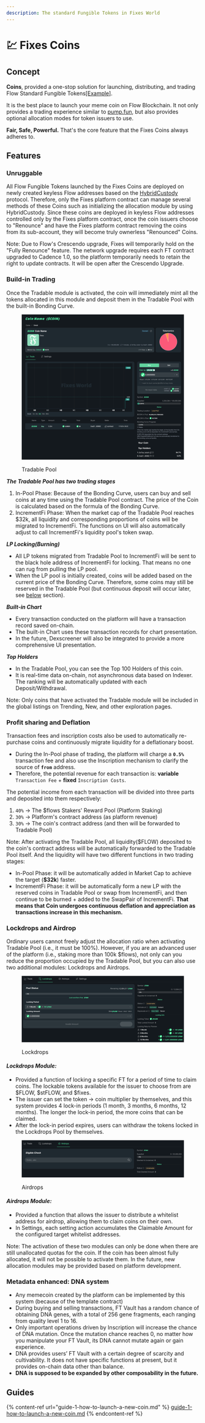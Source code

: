 ```yaml
---
description: The standard Fungible Tokens in Fixes World
---
```


# 💹 Fixes Coins

## Concept

**Coins**, provided a one-stop solution for launching, distributing, and trading Flow Standard Fungible Tokens[\[Example\]](https://github.com/onflow/flow-ft).

It is the best place to launch your meme coin on Flow Blockchain. It not only provides a trading experience similar to [pump.fun](https://pump.fun/), but also provides optional allocation modes for token issuers to use.

**Fair, Safe, Powerful.** That's the core feature that the Fixes Coins always adheres to.

## Features

### Unruggable

All Flow Fungible Tokens launched by the Fixes Coins are deployed on newly created keyless Flow addresses based on the [HybridCustody](https://github.com/onflow/hybrid-custody/) protocol. Therefore, only the Fixes platform contract can manage several methods of these Coins such as initializing the allocation module by using HybridCustody. Since these coins are deployed in keyless Flow addresses controlled only by the Fixes platform contract, once the coin issuers choose to "Renounce" and have the Fixes platform contract removing the coins from its sub-account, they will become truly ownerless "Renounced" Coins.

Note: Due to Flow's Crescendo upgrade, Fixes will temporarily hold on the "Fully Renounce" feature. The network upgrade requires each FT contract upgraded to Cadence 1.0, so the platform temporarily needs to retain the right to update contracts. It will be open after the Crescendo Upgrade.

### Build-in Trading

Once the Tradable module is activated, the coin will immediately mint all the tokens allocated in this module and deposit them in the Tradable Pool with the built-in Bonding Curve.

<figure><img src="../../.gitbook/assets/image (3).png" alt=""><figcaption><p>Tradable Pool</p></figcaption></figure>

_**The Tradable Pool has two trading stages**_

1. In-Pool Phase: Because of the Bonding Curve, users can buy and sell coins at any time using the Tradable Pool contract. The price of the Coin is calculated based on the formula of the Bonding Curve.
2. IncrementFi Phase: When the market cap of the Tradable Pool reaches $32k, all liquidity and corresponding proportions of coins will be migrated to IncrementFi. The functions on UI will also automatically adjust to call IncrementFi's liquidity pool's token swap.

_**LP Locking(Burning)**_

* All LP tokens migrated from Tradable Pool to IncrementFi will be sent to the black hole address of IncrementFi for locking. That means no one can rug from pulling the LP pool.
* When the LP pool is initially created, coins will be added based on the current price of the Bonding Curve. Therefore, some coins may still be reserved in the Tradable Pool (but continuous deposit will occur later, see [below](./#profit-sharing-and-deflation) section).

_**Built-in Chart**_

* Every transaction conducted on the platform will have a transaction record saved on-chain.
* The built-in Chart uses these transaction records for chart presentation.
* In the future, Dexscreener will also be integrated to provide a more comprehensive UI presentation.

_**Top Holders**_

* In the Tradable Pool, you can see the Top 100 Holders of this coin.
* It is real-time data on-chain, not asynchronous data based on Indexer. The ranking will be automatically updated with each Deposit/Withdrawal.

Note: Only coins that have activated the Tradable module will be included in the global listings on Trending, New, and other exploration pages.

### Profit sharing and Deflation

Transaction fees and inscription costs also be used to automatically re-purchase coins and continuously migrate liquidity for a deflationary boost.

* During the In-Pool phase of trading, the platform will charge a **`0.5%`** transaction fee and also use the Inscription mechanism to clarify the source of **`from`** address.
* Therefore, the potential revenue for each transaction is: **variable** `Transaction Fee` + **fixed** `Inscription Costs`.

The potential income from each transaction will be divided into three parts and deposited into them respectively:

1. `40%` -> The $flows Stakers' Reward Pool (Platform Staking)
2. `30%` -> Platform's contract address (as platform revenue)
3. `30%` -> The coin's contract address (and then will be forwarded to Tradable Pool)

Note: After activating the Tradable Pool, all liquidity($FLOW) deposited to the coin's contract address will be automatically forwarded to the Tradable Pool itself. And the liquidity will have two different functions in two trading stages:

* In-Pool Phase:  it will be automatically added in Market Cap to achieve the target (**$32k**) faster.
* IncrementFi Phase: it will be automatically form a new LP with the reserved coins in Tradable Pool or swap from IncrementFi, and then continue to be burned + added to the SwapPair of IncrementFi. **That means that Coin undergoes continuous deflation and appreciation as transactions increase in this mechanism.**

### Lockdrops and Airdrop

Ordinary users cannot freely adjust the allocation ratio when activating Tradable Pool (i.e., it must be 100%). However, if you are an advanced user of the platform (i.e., staking more than 100k $flows), not only can you reduce the proportion occupied by the Tradable Pool, but you can also use two additional modules: Lockdrops and Airdrops.

<figure><img src="../../.gitbook/assets/image (4).png" alt=""><figcaption><p>Lockdrops</p></figcaption></figure>

#### _**Lockdrops Module:**_

* Provided a function of locking a specific FT for a period of time to claim coins. The lockable tokens available for the issuer to choose from are $FLOW, $stFLOW, and $fixes.
* The issuer can set the token → coin multiplier by themselves, and this system provides 4 lock-in periods (1 month, 3 months, 6 months, 12 months). The longer the lock-in period, the more coins that can be claimed.
* After the lock-in period expires, users can withdraw the tokens locked in the Lockdrops Pool by themselves.

<figure><img src="../../.gitbook/assets/image (6).png" alt=""><figcaption><p>Airdrops</p></figcaption></figure>

#### _**Airdrops Module:**_

* Provided a function that allows the issuer to distribute a whitelist address for airdrop, allowing them to claim coins on their own.
* In Settings, each setting action accumulates the Claimable Amount for the configured target whitelist addresses.

Note: The activation of these two modules can only be done when there are still unallocated quotas for the coin. If the coin has been almost fully allocated, it will not be possible to activate them. In the future, new allocation modules may be provided based on platform development.

### Metadata enhanced: DNA system

* Any memecoin created by the platform can be implemented by this system (because of the template contract)
* During buying and selling transactions, FT Vault has a random chance of obtaining DNA genes, with a total of 256 gene fragments, each ranging from quality level 1 to 16.
* Only important operations driven by Inscription will increase the chance of DNA mutation. Once the mutation chance reaches 0, no matter how you manipulate your FT Vault, its DNA cannot mutate again or gain experience.
* DNA provides users’ FT Vault with a certain degree of scarcity and cultivability. It does not have specific functions at present, but it provides on-chain data other than balance.
* **DNA is supposed to be expanded by other composability in the future.**

## &#x20;Guides

{% content-ref url="guide-1-how-to-launch-a-new-coin.md" %}
[guide-1-how-to-launch-a-new-coin.md](guide-1-how-to-launch-a-new-coin.md)
{% endcontent-ref %}
